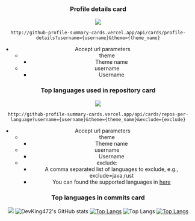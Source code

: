 <div align="center">

  ### Profile details card
  ![](http://github-profile-summary-cards.vercel.app/api/cards/profile-details?username=vn7n24fzkq&theme=nord_bright)

  `http://github-profile-summary-cards.vercel.app/api/cards/profile-details?username={username}&theme={theme_name}`
  - Accept url parameters
    - theme
      - Theme name
    - username
      - Username
  ### Top languages used in repository card
  ![](http://github-profile-summary-cards.vercel.app/api/cards/repos-per-language?username=vn7n24fzkq&theme=nord_bright)

  `http://github-profile-summary-cards.vercel.app/api/cards/repos-per-language?username={username}&theme={theme_name}&exclude={exclude}`
  - Accept url parameters
    - theme
      - Theme name
    - username
      - Username
    - exclude: 
      - A comma separated list of languages to exclude, e.g., exclude=java,rust
      - You can found the supported languages in [here](https://github.com/github/linguist/blob/master/lib/linguist/languages.yml)

  ### Top languages in commits card
  ![](http://github-profile-summary-cards.vercel.app/api/cards/most-commit-language?username=vn7n24fzkq&theme=nord_bright)
  ![DevKing472's GitHub stats](https://github-readme-stats.vercel.app/api?username=DevKing472&show_icons=true&theme=transparent)
  [![Top Langs](https://github-readme-stats.vercel.app/api/top-langs/?username=DevKing472)](https://github.com/DevKing472/github-readme-stats)
  ![Top Langs](https://github-readme-stats.vercel.app/api/top-langs/?username=DevKing472&layout=compact)
  [![Top Langs](https://github-readme-stats.vercel.app/api/top-langs/?username=DevKing472&layout=pie)](https://github.com/DevKing472/github-readme-stats)
</div>
